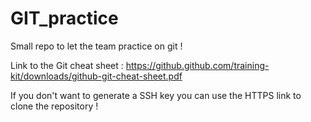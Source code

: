 # GIT_practice
Small repo to let the team practice on git !

Link to the Git cheat sheet : https://github.github.com/training-kit/downloads/github-git-cheat-sheet.pdf

If you don't want to generate a SSH key you can use the HTTPS link to clone the repository ! 
